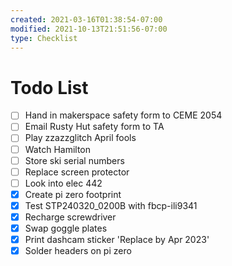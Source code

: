 ```yaml
---
created: 2021-03-16T01:38:54-07:00
modified: 2021-10-13T21:51:56-07:00
type: Checklist
---
```


# Todo List

- [ ] Hand in makerspace safety form to CEME 2054
- [ ] Email Rusty Hut safety form to TA
- [ ] Play zzazzglitch April fools
- [ ] Watch Hamilton
- [ ] Store ski serial numbers
- [ ] Replace screen protector
- [ ] Look into elec 442
- [x] Create pi zero footprint
- [x] Test STP240320_0200B with fbcp-ili9341
- [x] Recharge screwdriver
- [x] Swap goggle plates
- [x] Print dashcam sticker 'Replace by Apr 2023'
- [x] Solder headers on pi zero
